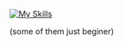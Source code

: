 [![My Skills](https://skillicons.dev/icons?i=js,html,css,py,discord,git,github,ai,ps,pr,vscode,windows)](https://skillicons.dev)

(some of them just beginer)
